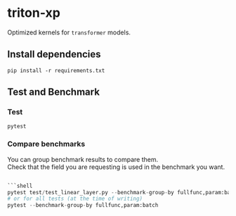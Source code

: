 # triton-xp

Optimized kernels for `transformer` models.

## Install dependencies

```shell
pip install -r requirements.txt
```

## Test and Benchmark

### Test

```shell
pytest
```

### Compare benchmarks

You can group benchmark results to compare them.  
Check that the field you are requesting is used in the benchmark you want.

```python

```shell
pytest test/test_linear_layer.py --benchmark-group-by fullfunc,param:batch,param:size
# or for all tests (at the time of writing)
pytest --benchmark-group-by fullfunc,param:batch
```